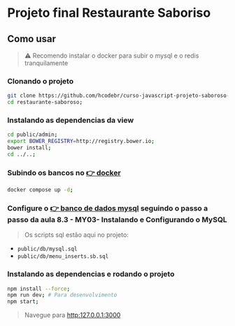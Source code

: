 # Projeto final Restaurante Saboriso

## Como usar

> ⚠️ Recomendo instalar o docker para subir o mysql e o redis tranquilamente

### Clonando o projeto
```sh
git clone https://github.com/hcodebr/curso-javascript-projeto-saboroso-clone-final.git restaurante-saboroso;
cd restaurante-saboroso;
```

### Instalando as dependencias da view

```sh
cd public/admin;
export BOWER_REGISTRY=http://registry.bower.io;
bower install;
cd ../..;
```

### Subindo os bancos no [👉 docker](https://class.hcode.com.br/?course=docker)

```sh
docker compose up -d;
```

### Configure o [👉 banco de dados mysql](https://class.hcode.com.br/?course=mysql-8-fundamentos) seguindo o passo a passo da aula 8.3 - MY03- Instalando e Configurando o MySQL

> Os scripts sql estão aqui no projeto:

- `public/db/mysql.sql`
- `public/db/menu_inserts.sb.sql`

### Instalando as dependencias e rodando o projeto
```sh
npm install --force;
npm run dev; # Para desenvolvimento
npm start;
```

> Navegue para [http:127.0.0.1:3000](http:127.0.0.1:3000)
